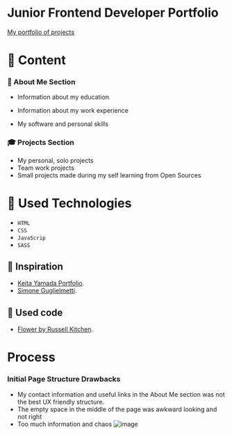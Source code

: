 # Junior Frontend Developer Portfolio
 [My portfolio of projects ](https://ritagr.github.io/RitaGrPortfolio/)

# :love_letter: Content
### :rabbit2: About Me Section
* Information about my education
  
* Information about my work experience
  
* My software and personal skills
  
### :mortar_board: Projects Section
* My personal, solo  projects
* Team work projects
* Small projects made during my self learning from Open Sources

# :hammer: Used Technologies
* `HTML`
* `CSS`
* `JavaScrip`
* `SASS`


## :cherry_blossom: Inspiration
- [Keita Yamada Portfolio](https://p5aholic.me/info/).
- [Simone Guglielmetti](https://www.behance.net/gallery/152424215/Product-design-portfolio-2022?tracking_source=search_projects|portfolio+frontend&l=80).

## :seedling: Used code
- [Flower by Russell Kitchen](https://codepen.io/russellk/pen/wWapeY).

# Process
### Initial Page Structure Drawbacks
* My contact information and useful links in the About Me section was not the best UX friendly structure.
* The empty space in the middle of the page was awkward looking and not right
* Too much information and chaos
![image](https://github.com/RitaGr/RitaGrPortfolio/assets/83710658/2afcfd09-c9d8-4de7-a291-3f1f79910771)

